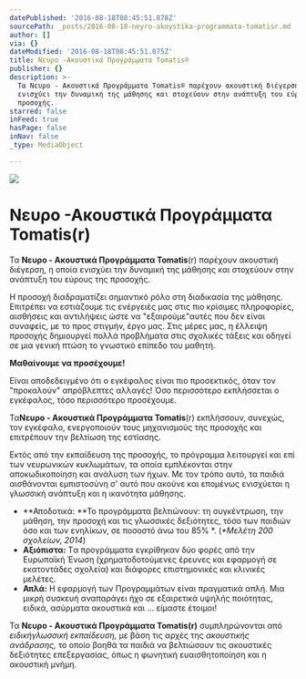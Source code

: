 ```yaml
---
datePublished: '2016-08-18T08:45:51.878Z'
sourcePath: _posts/2016-08-18-neyro-akoystika-programmata-tomatisr.md
author: []
via: {}
dateModified: '2016-08-18T08:45:51.075Z'
title: Νευρο -Ακουστικά Προγράμματα Tomatis®
publisher: {}
description: >-
  Τα Νευρο - Ακουστικά Προγράμματα Tomatis® παρέχουν ακουστική διέγερση, η οποία
  ενισχύει την δυναμική της μάθησης και στοχεύουν στην ανάπτυξη του εύρους της
  προσοχής.
starred: false
inFeed: true
hasPage: false
inNav: false
_type: MediaObject

---
```

![](https://the-grid-user-content.s3-us-west-2.amazonaws.com/8cb72c55-85d4-421a-a404-45e67e00553d.jpg)

# Νευρο -Ακουστικά Προγράμματα Tomatis(r)

Τα **Νευρο - Ακουστικά Προγράμματα Tomatis**(r) παρέχουν ακουστική διέγερση, η οποία ενισχύει την δυναμική της μάθησης και στοχεύουν στην ανάπτυξη του εύρους της προσοχής.

Η προσοχή διαδραματίζει σημαντικό ρόλο στη διαδικασία της μάθησης. Επιτρέπει να εστιάζουμε τις ενέργειές μας στις πιο κρίσιμες πληροφορίες, αισθήσεις και αντιλήψεις ώστε να "εξαιρούμε"αυτές που δεν είναι συναφείς, με το προς στιγμήν, έργο μας. Στις μέρες μας, η έλλειψη προσοχής δημιουργεί πολλά προβλήματα στις σχολικές τάξεις και οδηγεί σε μια γενική πτώση το γνωστικό επίπεδο του μαθητή.

**Μαθαίνουμε να προσέχουμε!**

Είναι αποδεδειγμένο ότι ο εγκέφαλος είναι πιο προσεκτικός, όταν τον "προκαλούν" απρόβλεπτες αλλαγές! Όσο περισσότερο εκπλήσσεται ο εγκέφαλος, τόσο περισσότερο προσέχουμε.

Τα**Νευρο - Ακουστικά Προγράμματα Tomatis**(r) εκπλήσσουν, συνεχώς, τον εγκέφαλο, ενεργοποιούν τους μηχανισμούς της προσοχής και επιτρέπουν την βελτίωση της εστίασης.

Εκτός από την εκπαίδευση της προσοχής, το πρόγραμμα λειτουργεί και επί των νευρωνικών κυκλωμάτων, τα οποία εμπλέκονται στην αποκωδικοποίηση και ανάλυση των ήχων. Με τον τρόπο αυτό, τα παιδιά αισθάνονται εμπιστοσύνη σ' αυτό που ακούνε και επομένως ενισχύεται η γλωσσική ανάπτυξη και η ικανότητα μάθησης.

* **Αποδοτικά: **Το προγράμματα βελτιώνουν: τη συγκέντρωση, την μάθηση, την προσοχή και τις γλωσσικές δεξιότητες, τόσο των παιδιών όσο και των ενηλίκων, σε ποσοστό άνω του 85% \*. (_\*Μελέτη 200 σχολείων, 2014_)
* **Αξιόπιστα:** Tα προγράμματα εγκρίθηκαν δύο φορές από την Ευρωπαϊκή Ένωση (χρηματοδοτούμενες έρευνες και εφαρμογή σε εκατοντάδες σχολεία) και διάφορες επιστημονικές και κλινικές μελέτες.
* **Απλά:** Η εφαρμογή των Προγραμμάτων είναι πραγματικά απλή. Μια μικρή συσκευή αναπαράγει ήχο σε εξαιρετικά υψηλής ποιότητας, ειδικά, ασύρματα ακουστικά και ... είμαστε έτοιμοι!

Τα **Νευρο - Ακουστικά Προγράμματα Tomatis(r)** συμπληρώνονται από _ειδικήγλωσσική εκπαίδευση,_ με βάση τις αρχές της _ακουστικής ανάδρασης,_ το οποίο βοηθά τα παιδιά να βελτιώσουν τις ακουστικές δεξιότητες επεξεργασίας, όπως η φωνητική ευαισθητοποίηση και η ακουστική μνήμη.